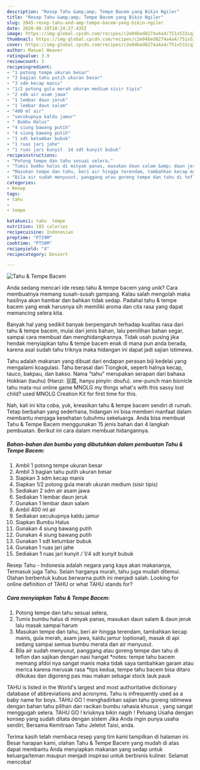 ```yaml
---
description: "Resep Tahu &amp;amp; Tempe Bacem yang Bikin Ngiler"
title: "Resep Tahu &amp;amp; Tempe Bacem yang Bikin Ngiler"
slug: 2045-resep-tahu-and-amp-tempe-bacem-yang-bikin-ngiler
date: 2020-08-18T18:24:27.435Z
image: https://img-global.cpcdn.com/recipes/c2e04bed8274a4a4/751x532cq70/tahu-tempe-bacem-foto-resep-utama.jpg
thumbnail: https://img-global.cpcdn.com/recipes/c2e04bed8274a4a4/751x532cq70/tahu-tempe-bacem-foto-resep-utama.jpg
cover: https://img-global.cpcdn.com/recipes/c2e04bed8274a4a4/751x532cq70/tahu-tempe-bacem-foto-resep-utama.jpg
author: Manuel Weaver
ratingvalue: 3.9
reviewcount: 3
recipeingredient:
- "1 potong tempe ukuran besar"
- "3 bagian tahu putih ukuran besar"
- "3 sdm kecap manis"
- "1/2 potong gula merah ukuran medium sisir tipis"
- "2 sdm air asam jawa"
- "1 lembar daun jeruk"
- "1 lembar daun salam"
- "400 ml air"
- "secukupnya kaldu jamur"
- " Bumbu Halus"
- "4 siung bawang putih"
- "4 siung bawang putih"
- "1 sdt ketumbar bubuk"
- "1 ruas jari jahe"
- "1 ruas jari kunyit  14 sdt kunyit bubuk"
recipeinstructions:
- "Potong tempe dan tahu sesuai selera,"
- "Tumis bumbu halus di minyak panas, masukan daun salam &amp; daun jeruk lalu masak sampai harum"
- "Masukan tempe dan tahu, beri air hingga terendam, tambahkan kecap manis, gula merah, asam jawa, kaldu jamur (optional), masak di api sedang sampai semua bumbu merata dan air menyusut."
- "Bila air sudah menyusut, panggang atau goreng tempe dan tahu di teflon dan sajikan dengan nasi hangat *notes: tempe tahu bacem memang afdol nya sangat manis maka tidak saya tambahkan garam atau merica karena merusak rasa *tips kedua, tempe tahu bacem bisa ditaro dilkukas dan digoreng pas mau makan sebagai stock lauk pauk"
categories:
- Resep
tags:
- tahu
- 
- tempe

katakunci: tahu  tempe 
nutrition: 103 calories
recipecuisine: Indonesian
preptime: "PT29M"
cooktime: "PT50M"
recipeyield: "4"
recipecategory: Dessert

---
```



![Tahu &amp; Tempe Bacem](https://img-global.cpcdn.com/recipes/c2e04bed8274a4a4/751x532cq70/tahu-tempe-bacem-foto-resep-utama.jpg)

Anda sedang mencari ide resep tahu &amp; tempe bacem yang unik? Cara membuatnya memang susah-susah gampang. Kalau salah mengolah maka hasilnya akan hambar dan bahkan tidak sedap. Padahal tahu &amp; tempe bacem yang enak harusnya sih memiliki aroma dan cita rasa yang dapat memancing selera kita.

Banyak hal yang sedikit banyak berpengaruh terhadap kualitas rasa dari tahu &amp; tempe bacem, mulai dari jenis bahan, lalu pemilihan bahan segar, sampai cara membuat dan menghidangkannya. Tidak usah pusing jika hendak menyiapkan tahu &amp; tempe bacem enak di mana pun anda berada, karena asal sudah tahu triknya maka hidangan ini dapat jadi sajian istimewa.

Tahu adalah makanan yang dibuat dari endapan perasan biji kedelai yang mengalami koagulasi. Tahu berasal dari Tiongkok, seperti halnya kecap, tauco, bakpau, dan bakso. Nama &#34;tahu&#34; merupakan serapan dari bahasa Hokkian (tauhu) (Hanzi: 豆腐, hanyu pinyin: doufu). one-punch man bionicle tahu mata-nui online game MNOLG my things what&#39;s with this sassy lost child? used MNOLG Creation Kit for first time for this.


Nah, kali ini kita coba, yuk, kreasikan tahu &amp; tempe bacem sendiri di rumah. Tetap berbahan yang sederhana, hidangan ini bisa memberi manfaat dalam membantu menjaga kesehatan tubuhmu sekeluarga. Anda bisa membuat Tahu &amp; Tempe Bacem menggunakan 15 jenis bahan dan 4 langkah pembuatan. Berikut ini cara dalam membuat hidangannya.

<!--inarticleads1-->

##### Bahan-bahan dan bumbu yang dibutuhkan dalam pembuatan Tahu &amp; Tempe Bacem:

1. Ambil 1 potong tempe ukuran besar
1. Ambil 3 bagian tahu putih ukuran besar
1. Siapkan 3 sdm kecap manis
1. Siapkan 1/2 potong gula merah ukuran medium (sisir tipis)
1. Sediakan 2 sdm air asam jawa
1. Sediakan 1 lembar daun jeruk
1. Gunakan 1 lembar daun salam
1. Ambil 400 ml air
1. Sediakan secukupnya kaldu jamur
1. Siapkan  Bumbu Halus
1. Gunakan 4 siung bawang putih
1. Gunakan 4 siung bawang putih
1. Gunakan 1 sdt ketumbar bubuk
1. Gunakan 1 ruas jari jahe
1. Sediakan 1 ruas jari kunyit / 1/4 sdt kunyit bubuk


Resep Tahu - Indonesia adalah negara yang kaya akan makananya, Termasuk juga Tahu. Selain harganya murah, tahu juga mudah ditemui. Olahan berbentuk kubus berwarna putih ini menjadi salah. Looking for online definition of TAHU or what TAHU stands for? 

<!--inarticleads2-->

##### Cara menyiapkan Tahu &amp; Tempe Bacem:

1. Potong tempe dan tahu sesuai selera,
1. Tumis bumbu halus di minyak panas, masukan daun salam &amp; daun jeruk lalu masak sampai harum
1. Masukan tempe dan tahu, beri air hingga terendam, tambahkan kecap manis, gula merah, asam jawa, kaldu jamur (optional), masak di api sedang sampai semua bumbu merata dan air menyusut.
1. Bila air sudah menyusut, panggang atau goreng tempe dan tahu di teflon dan sajikan dengan nasi hangat *notes: tempe tahu bacem memang afdol nya sangat manis maka tidak saya tambahkan garam atau merica karena merusak rasa *tips kedua, tempe tahu bacem bisa ditaro dilkukas dan digoreng pas mau makan sebagai stock lauk pauk


TAHU is listed in the World&#39;s largest and most authoritative dictionary database of abbreviations and acronyms. Tahu is infrequently used as a baby name for boys. TAHU GO ! menghadirkan sajian tahu goreng istimewa dengan bahan tahu pilihan dan racikan bumbu rahasia khusus , yang sangat menggugah selera. TAHU GO ! kriuknya bikin nagih ! Peluang Usaha dengan konsep yang sudah ditata dengan sistem Jika Anda ingin punya usaha sendiri, Bersama Kemitraan Tahu Jeletot Taisi, anda. 

Terima kasih telah membaca resep yang tim kami tampilkan di halaman ini. Besar harapan kami, olahan Tahu &amp; Tempe Bacem yang mudah di atas dapat membantu Anda menyiapkan makanan yang sedap untuk keluarga/teman maupun menjadi inspirasi untuk berbisnis kuliner. Selamat mencoba!
